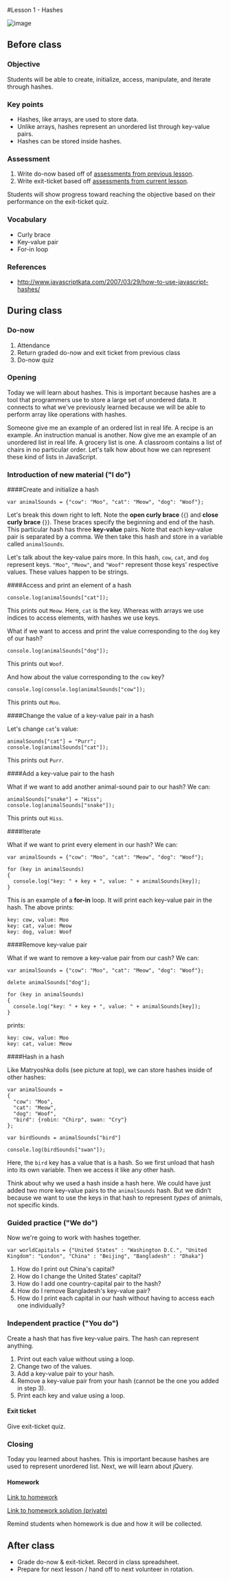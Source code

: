 #Lesson 1 - Hashes

![image](http://i.imgur.com/FWOuXvf.jpg)

## Before class

### Objective

Students will be able to create, initialize, access, manipulate, and iterate through hashes.

### Key points

* Hashes, like arrays, are used to store data.
* Unlike arrays, hashes represent an unordered list through key-value pairs.
* Hashes can be stored inside hashes.

### Assessment

1. Write do-now based off of [assessments from previous lesson](../../../8-array-loop/lessons/2-loop/assessments/).
2. Write exit-ticket based off [assessments from current lesson](assessments/).

Students will show progress toward reaching the objective based on their performance on the exit-ticket quiz.

### Vocabulary

* Curly brace
* Key-value pair
* For-in loop

### References

* http://www.javascriptkata.com/2007/03/29/how-to-use-javascript-hashes/

## During class

### Do-now

1. Attendance
2. Return graded do-now and exit ticket from previous class
3. Do-now quiz

### Opening

Today we will learn about hashes. This is important because hashes are a tool that programmers use to store a large set of unordered data. It connects to what we've previously learned because we will be able to perform array like operations with hashes. 

Someone give me an example of an ordered list in real life. A recipe is an example. An instruction manual is another. Now give me an example of an unordered list in real life. A grocery list is one. A classroom contains a list of chairs in no particular order. Let's talk how about how we can represent these kind of lists in JavaScript.

### Introduction of new material ("I do")

####Create and initialize a hash

```
var animalSounds = {"cow": "Moo", "cat": "Meow", "dog": "Woof"};
```

Let's break this down right to left. Note the **open curly brace** (`{`) and **close curly brace** (`}`). These braces specify the beginning and end of the hash. This particular hash has three **key-value** pairs. Note that each key-value pair is separated by a comma. We then take this hash and store in a variable called `animalSounds`.

Let's talk about the key-value pairs more. In this hash, `cow`, `cat`, and `dog` represent keys. `"Moo"`, `"Meow"`, and `"Woof"` represent those keys' respective values. These values happen to be strings.

####Access and print an element of a hash

```
console.log(animalSounds["cat"]);
```

This prints out `Meow`. Here, `cat` is the key. Whereas with arrays we use indices to access elements, with hashes we use keys.

What if we want to access and print the value corresponding to the `dog` key of our hash?

```
console.log(animalSounds["dog"]);
``` 

This prints out `Woof`. 

And how about the value corresponding to the `cow` key?

```
console.log(console.log(animalSounds["cow"]);
```

This prints out `Moo`. 


####Change the value of a key-value pair in a hash

Let's change `cat`'s value:

```
animalSounds["cat"] = "Purr";
console.log(animalSounds["cat"]);
```

This prints out `Purr`.

####Add a key-value pair to the hash

What if we want to add another animal-sound pair to our hash? We can:

```
animalSounds["snake"] = "Hiss";
console.log(animalSounds["snake"]);
```

This prints out `Hiss`. 

####Iterate

What if we want to print every element in our hash? We can:

```
var animalSounds = {"cow": "Moo", "cat": "Meow", "dog": "Woof"};

for (key in animalSounds) 
{ 
  console.log("key: " + key + ", value: " + animalSounds[key]); 
}
```

This is an example of a **for-in** loop. It will print each key-value pair in the hash. The above prints:

```
key: cow, value: Moo
key: cat, value: Meow
key: dog, value: Woof
```

####Remove key-value pair

What if we want to remove a key-value pair from our cash? We can:

```
var animalSounds = {"cow": "Moo", "cat": "Meow", "dog": "Woof"};

delete animalSounds["dog"];

for (key in animalSounds) 
{ 
  console.log("key: " + key + ", value: " + animalSounds[key]); 
}
```

prints:

```
key: cow, value: Moo
key: cat, value: Meow
```

####Hash in a hash

Like Matryoshka dolls (see picture at top), we can store hashes inside of other hashes:

```
var animalSounds = 
{
  "cow": "Moo", 
  "cat": "Meow", 
  "dog": "Woof",
  "bird": {robin: "Chirp", swan: "Cry"}
};

var birdSounds = animalSounds["bird"]

console.log(birdSounds["swan"]); 
```

Here, the `bird` key has a value that is a hash. So we first unload that hash into its own variable. Then we access it like any other hash.

Think about why we used a hash inside a hash here. We could have just added two more key-value pairs to the `animalSounds` hash. But we didn't because we want to use the keys in that hash to represent *types* of animals, not specific kinds.

### Guided practice ("We do")

Now we're going to work with hashes together. 

``var worldCapitals = {"United States" : "Washington D.C.", "United Kingdom": "London", "China" : "Beijing", "Bangladesh" : "Dhaka"}``

1. How do I print out China's capital?
2. How do I change the United States' capital?
3. How do I add one country-capital pair to the hash?
4. How do I remove Bangladesh's key-value pair?
5. How do I print each capital in our hash without having to access each one individually?

### Independent practice ("You do")

Create a hash that has five key-value pairs. The hash can represent anything.

1. Print out each value without using a loop.
2. Change two of the values.
3. Add a key-value pair to your hash.
4. Remove a key-value pair from your hash (cannot be the one you added in step 3).
5. Print each key and value using a loop.

#### Exit ticket

Give exit-ticket quiz.

### Closing

Today you learned about hashes. This is important because hashes are used to represent unordered list. Next, we will learn about jQuery.

#### Homework

[Link to homework](homework/)

[Link to homework solution (private)](https://github.com/ScriptEdcurriculum/solutions/tree/master/units/9-hash/lessons/1-hash/homework/solution_code)

Remind students when homework is due and how it will be collected.

## After class

* Grade do-now & exit-ticket. Record in class spreadsheet.
* Prepare for next lesson / hand off to next volunteer in rotation.
